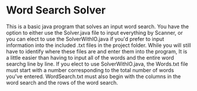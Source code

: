 # Word Search Solver
This is a basic java program that solves an input word search.
You have the option to either use the Solver.java file to input everything by Scanner, or you can elect to use the SolverWithIO.java if you'd prefer to input information into the included .txt files in the project folder. While you will still have to identify where these files are and enter them into the program, It is a little easier than having to input all of the words and the entire word searchg line by line.
If you elect to use SolverWithIO.java, the Words.txt file must start with a number corresponding to the total number of words you've entered. WordSearch.txt must also begin with the columns in the word search and the rows of the word search.
